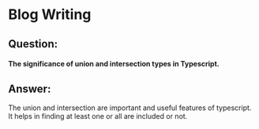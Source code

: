 
  # Blog Writing
  ## Question:
  #### The significance of union and intersection types in Typescript.

  
  ## Answer:
  The union and intersection are important and useful features of typescript.
  It helps in finding at least one or all are included or not.

  